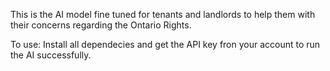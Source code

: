 This is the AI model fine tuned for tenants and landlords to help them with their concerns regarding the Ontario Rights.

To use:
Install all dependecies and get the API key fron your account to run the AI successfully.
